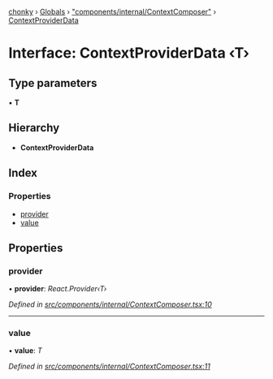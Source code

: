[chonky](../README.md) › [Globals](../globals.md) › ["components/internal/ContextComposer"](../modules/_components_internal_contextcomposer_.md) › [ContextProviderData](_components_internal_contextcomposer_.contextproviderdata.md)

# Interface: ContextProviderData ‹**T**›

## Type parameters

▪ **T**

## Hierarchy

* **ContextProviderData**

## Index

### Properties

* [provider](_components_internal_contextcomposer_.contextproviderdata.md#provider)
* [value](_components_internal_contextcomposer_.contextproviderdata.md#value)

## Properties

###  provider

• **provider**: *React.Provider‹T›*

*Defined in [src/components/internal/ContextComposer.tsx:10](https://github.com/TimboKZ/Chonky/blob/ca45eac/src/components/internal/ContextComposer.tsx#L10)*

___

###  value

• **value**: *T*

*Defined in [src/components/internal/ContextComposer.tsx:11](https://github.com/TimboKZ/Chonky/blob/ca45eac/src/components/internal/ContextComposer.tsx#L11)*
